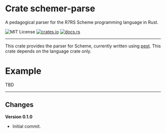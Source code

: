 # Crate schemer-parse

A pedagogical parser for the R7RS Scheme programming language in Rust.

![MIT License](https://img.shields.io/badge/license-mit-118811.svg)
[![crates.io](https://img.shields.io/crates/v/schemer_parse.svg)](https://crates.io/crates/schemer_parse)
[![docs.rs](https://docs.rs/schemer_parse/badge.svg)](https://docs.rs/schemer_parse)

-----

This crate provides the parser for Scheme, currently written using [pest](https://pest.rs/). This crate depends on the 
language crate only.

# Example

TBD

-----

## Changes

**Version 0.1.0**

* Initial commit.

